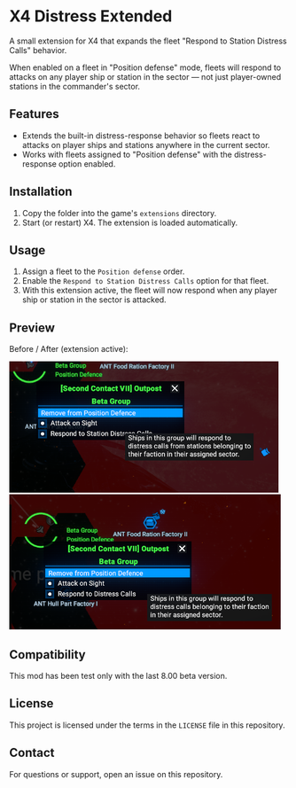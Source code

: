 # X4 Distress Extended

A small extension for X4 that expands the fleet "Respond to Station Distress Calls" behavior.

When enabled on a fleet in "Position defense" mode, fleets will respond to attacks on any player ship or station in the sector — not just player-owned stations in the commander's sector.

## Features

- Extends the built-in distress-response behavior so fleets react to attacks on player ships and stations anywhere in the current sector.
- Works with fleets assigned to "Position defense" with the distress-response option enabled.

## Installation

1. Copy the folder into the game's `extensions` directory.
2. Start (or restart) X4. The extension is loaded automatically.

## Usage

1. Assign a fleet to the `Position defense` order.
2. Enable the `Respond to Station Distress Calls` option for that fleet.
3. With this extension active, the fleet will now respond when any player ship or station in the sector is attacked.

## Preview

Before / After (extension active):

![Before](preview/Before.png)
![After](preview/Afterpng.png)

## Compatibility

This mod has been test only with the last 8.00 beta version.

## License

This project is licensed under the terms in the `LICENSE` file in this repository.

## Contact

For questions or support, open an issue on this repository.